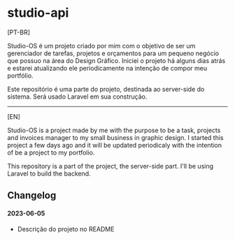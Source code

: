 # studio-api

[PT-BR]

Studio-OS é um projeto criado por mim com o objetivo de ser um gerenciador de tarefas, projetos e orçamentos para um pequeno negócio que possuo na área do Design Gráfico.
Iniciei o projeto há alguns dias atrás e estarei atualizando ele periodicamente na intenção de compor meu portfólio.

Este repositório é uma parte do projeto, destinada ao server-side do sistema. Será usado Laravel em sua construção.

---

[EN]

Studio-OS is a project made by me with the purpose to be a task, projects and invoices manager to my small business in graphic design.
I started this project a few days ago and it will be updated periodicaly with the intention of be a project to my portfolio.

This repository is a part of the project, the server-side part. I'll be using Laravel to build the backend.

## Changelog

#### 2023-06-05
- Descrição do projeto no README
